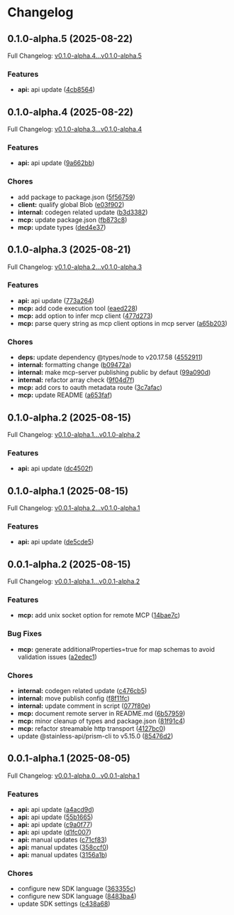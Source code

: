 # Changelog

## 0.1.0-alpha.5 (2025-08-22)

Full Changelog: [v0.1.0-alpha.4...v0.1.0-alpha.5](https://github.com/dataleonlabs/dataleon-typescript/compare/v0.1.0-alpha.4...v0.1.0-alpha.5)

### Features

* **api:** api update ([4cb8564](https://github.com/dataleonlabs/dataleon-typescript/commit/4cb8564b40cac9cd8a95ec32d3f4abc51f17e19d))

## 0.1.0-alpha.4 (2025-08-22)

Full Changelog: [v0.1.0-alpha.3...v0.1.0-alpha.4](https://github.com/dataleonlabs/dataleon-typescript/compare/v0.1.0-alpha.3...v0.1.0-alpha.4)

### Features

* **api:** api update ([9a662bb](https://github.com/dataleonlabs/dataleon-typescript/commit/9a662bb668b29b5064ebad2d5df8f958aa91804a))


### Chores

* add package to package.json ([5f56759](https://github.com/dataleonlabs/dataleon-typescript/commit/5f56759f0862d055ef02577b66e18479887e2241))
* **client:** qualify global Blob ([e03f902](https://github.com/dataleonlabs/dataleon-typescript/commit/e03f90213eb58f573504ca76e4b2e8748616eabd))
* **internal:** codegen related update ([b3d3382](https://github.com/dataleonlabs/dataleon-typescript/commit/b3d338282224ef2d59311f0fd51094d5e6386505))
* **mcp:** update package.json ([fb873c8](https://github.com/dataleonlabs/dataleon-typescript/commit/fb873c8eb63c373d5b813247b524942c3c18227c))
* **mcp:** update types ([ded4e37](https://github.com/dataleonlabs/dataleon-typescript/commit/ded4e377c3fa70bdc677fe5571bfd3cec424fdff))

## 0.1.0-alpha.3 (2025-08-21)

Full Changelog: [v0.1.0-alpha.2...v0.1.0-alpha.3](https://github.com/dataleonlabs/dataleon-typescript/compare/v0.1.0-alpha.2...v0.1.0-alpha.3)

### Features

* **api:** api update ([773a264](https://github.com/dataleonlabs/dataleon-typescript/commit/773a2643ee69957bd229dcf2b4fa4ba093d823b1))
* **mcp:** add code execution tool ([eaed228](https://github.com/dataleonlabs/dataleon-typescript/commit/eaed228bf1cdead464bc7a1fff6a087023802cbe))
* **mcp:** add option to infer mcp client ([477d273](https://github.com/dataleonlabs/dataleon-typescript/commit/477d273096ace1da0b8b660d48dad794dc099d51))
* **mcp:** parse query string as mcp client options in mcp server ([a65b203](https://github.com/dataleonlabs/dataleon-typescript/commit/a65b203e29940d9609db412e9a904a6dc605c051))


### Chores

* **deps:** update dependency @types/node to v20.17.58 ([4552911](https://github.com/dataleonlabs/dataleon-typescript/commit/455291102ec6ab617154ec51484b2ecd82b0ac03))
* **internal:** formatting change ([b09472a](https://github.com/dataleonlabs/dataleon-typescript/commit/b09472a67f5c920796d36203554052249b5985b1))
* **internal:** make mcp-server publishing public by defaut ([99a090d](https://github.com/dataleonlabs/dataleon-typescript/commit/99a090d4d36faebd813d823cc22e5f0efda8dd84))
* **internal:** refactor array check ([9f04d7f](https://github.com/dataleonlabs/dataleon-typescript/commit/9f04d7ffa69d0d6df0457a96d274cc3de2904612))
* **mcp:** add cors to oauth metadata route ([3c7afac](https://github.com/dataleonlabs/dataleon-typescript/commit/3c7afac98d8817da34c819341bdf38d170538a5f))
* **mcp:** update README ([a653faf](https://github.com/dataleonlabs/dataleon-typescript/commit/a653faf76e81dad8bed1b4e7ee9364e88a47b51f))

## 0.1.0-alpha.2 (2025-08-15)

Full Changelog: [v0.1.0-alpha.1...v0.1.0-alpha.2](https://github.com/dataleonlabs/dataleon-typescript/compare/v0.1.0-alpha.1...v0.1.0-alpha.2)

### Features

* **api:** api update ([dc4502f](https://github.com/dataleonlabs/dataleon-typescript/commit/dc4502f354e7e195256dc6d323921a6e1d08d9c1))

## 0.1.0-alpha.1 (2025-08-15)

Full Changelog: [v0.0.1-alpha.2...v0.1.0-alpha.1](https://github.com/dataleonlabs/dataleon-typescript/compare/v0.0.1-alpha.2...v0.1.0-alpha.1)

### Features

* **api:** api update ([de5cde5](https://github.com/dataleonlabs/dataleon-typescript/commit/de5cde5eb00d610d7862d5ff58bd38c3ae52188d))

## 0.0.1-alpha.2 (2025-08-15)

Full Changelog: [v0.0.1-alpha.1...v0.0.1-alpha.2](https://github.com/dataleonlabs/dataleon-typescript/compare/v0.0.1-alpha.1...v0.0.1-alpha.2)

### Features

* **mcp:** add unix socket option for remote MCP ([14bae7c](https://github.com/dataleonlabs/dataleon-typescript/commit/14bae7c7ea0cd86d963cf86150c9764abfa02bf7))


### Bug Fixes

* **mcp:** generate additionalProperties=true for map schemas to avoid validation issues ([a2edec1](https://github.com/dataleonlabs/dataleon-typescript/commit/a2edec1817d78abfe81b77487a5d720a68398d57))


### Chores

* **internal:** codegen related update ([c476cb5](https://github.com/dataleonlabs/dataleon-typescript/commit/c476cb582d34759c286712fd4616f09a0336a952))
* **internal:** move publish config ([f8f11fc](https://github.com/dataleonlabs/dataleon-typescript/commit/f8f11fc813a5bcc2c5bf003c0f7756b57a80e255))
* **internal:** update comment in script ([077f80e](https://github.com/dataleonlabs/dataleon-typescript/commit/077f80e8829db1000ccb5626f88f73f021b0c2e7))
* **mcp:** document remote server in README.md ([6b57959](https://github.com/dataleonlabs/dataleon-typescript/commit/6b57959b1897e989cc04e586ebccf6208654611e))
* **mcp:** minor cleanup of types and package.json ([81f91c4](https://github.com/dataleonlabs/dataleon-typescript/commit/81f91c490baaf4cdb71e326f422876ba3fb0b8a1))
* **mcp:** refactor streamable http transport ([4127bc0](https://github.com/dataleonlabs/dataleon-typescript/commit/4127bc0b6ab5589a79ade674abc1af2fff3435b8))
* update @stainless-api/prism-cli to v5.15.0 ([85476d2](https://github.com/dataleonlabs/dataleon-typescript/commit/85476d2dadf3c959bbf42ecc5fc7859dd5b7fa0a))

## 0.0.1-alpha.1 (2025-08-05)

Full Changelog: [v0.0.1-alpha.0...v0.0.1-alpha.1](https://github.com/dataleonlabs/dataleon-typescript/compare/v0.0.1-alpha.0...v0.0.1-alpha.1)

### Features

* **api:** api update ([a4acd9d](https://github.com/dataleonlabs/dataleon-typescript/commit/a4acd9d341314d611a8008e73d870b6b9aed88fc))
* **api:** api update ([55b1665](https://github.com/dataleonlabs/dataleon-typescript/commit/55b16651abfd88e816fcfa3ede6672a122b598f0))
* **api:** api update ([c9a0f77](https://github.com/dataleonlabs/dataleon-typescript/commit/c9a0f77c34da48aca69ba5b12e2f04c861e2000e))
* **api:** api update ([d1fc007](https://github.com/dataleonlabs/dataleon-typescript/commit/d1fc007662a515022ed5e646ab74a7d59f49bc80))
* **api:** manual updates ([c71cf83](https://github.com/dataleonlabs/dataleon-typescript/commit/c71cf8342b5d93c35b3c4e1a0887a5ca076db8a0))
* **api:** manual updates ([358ccf0](https://github.com/dataleonlabs/dataleon-typescript/commit/358ccf097d4aec2514f704cad051a29440e5ffee))
* **api:** manual updates ([3156a1b](https://github.com/dataleonlabs/dataleon-typescript/commit/3156a1b7d0d0bc0d80caab02a55e0da1ab1817b0))


### Chores

* configure new SDK language ([363355c](https://github.com/dataleonlabs/dataleon-typescript/commit/363355cc6bca329b5d3334a1f8e47fd50bcc4604))
* configure new SDK language ([8483ba4](https://github.com/dataleonlabs/dataleon-typescript/commit/8483ba46113aaf731b5dd8c195d679bb2bd076fc))
* update SDK settings ([c438a68](https://github.com/dataleonlabs/dataleon-typescript/commit/c438a68b22ebcff2dce59ce681cbf29600749a37))
